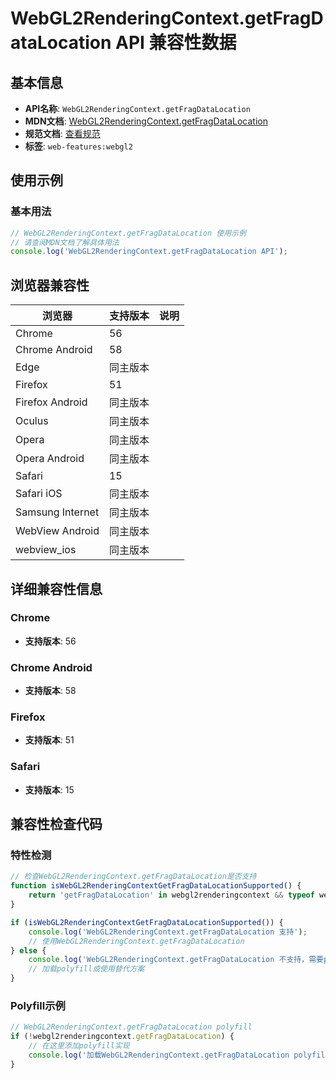 # WebGL2RenderingContext.getFragDataLocation API 兼容性数据

## 基本信息

- **API名称**: `WebGL2RenderingContext.getFragDataLocation`
- **MDN文档**: [WebGL2RenderingContext.getFragDataLocation](https://developer.mozilla.org/docs/Web/API/WebGL2RenderingContext/getFragDataLocation)
- **规范文档**: [查看规范](https://registry.khronos.org/webgl/specs/latest/2.0/#3.7.7)
- **标签**: `web-features:webgl2`

## 使用示例

### 基本用法

```javascript
// WebGL2RenderingContext.getFragDataLocation 使用示例
// 请查阅MDN文档了解具体用法
console.log('WebGL2RenderingContext.getFragDataLocation API');
```

## 浏览器兼容性

| 浏览器 | 支持版本 | 说明 |
|--------|----------|------|
| Chrome | 56 |  |
| Chrome Android | 58 |  |
| Edge | 同主版本 |  |
| Firefox | 51 |  |
| Firefox Android | 同主版本 |  |
| Oculus | 同主版本 |  |
| Opera | 同主版本 |  |
| Opera Android | 同主版本 |  |
| Safari | 15 |  |
| Safari iOS | 同主版本 |  |
| Samsung Internet | 同主版本 |  |
| WebView Android | 同主版本 |  |
| webview_ios | 同主版本 |  |

## 详细兼容性信息

### Chrome

- **支持版本**: 56

### Chrome Android

- **支持版本**: 58

### Firefox

- **支持版本**: 51

### Safari

- **支持版本**: 15

## 兼容性检查代码

### 特性检测

```javascript
// 检查WebGL2RenderingContext.getFragDataLocation是否支持
function isWebGL2RenderingContextGetFragDataLocationSupported() {
    return 'getFragDataLocation' in webgl2renderingcontext && typeof webgl2renderingcontext.getFragDataLocation === 'function';
}

if (isWebGL2RenderingContextGetFragDataLocationSupported()) {
    console.log('WebGL2RenderingContext.getFragDataLocation 支持');
    // 使用WebGL2RenderingContext.getFragDataLocation
} else {
    console.log('WebGL2RenderingContext.getFragDataLocation 不支持，需要polyfill');
    // 加载polyfill或使用替代方案
}
```

### Polyfill示例

```javascript
// WebGL2RenderingContext.getFragDataLocation polyfill
if (!webgl2renderingcontext.getFragDataLocation) {
    // 在这里添加polyfill实现
    console.log('加载WebGL2RenderingContext.getFragDataLocation polyfill');
}
```

